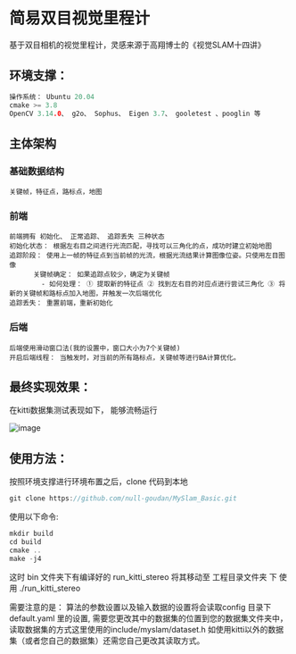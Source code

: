 # 简易双目视觉里程计
基于双目相机的视觉里程计，灵感来源于高翔博士的《视觉SLAM十四讲》

## 环境支撑：
   ```c
   操作系统： Ubuntu 20.04
   cmake >= 3.8
   OpenCV 3.14.0、 g2o、 Sophus、 Eigen 3.7、 gooletest 、pooglin 等
   ```

## 主体架构
  ### 基础数据结构
    关键帧，特征点，路标点，地图
  ### 前端
    前端拥有 初始化、 正常追踪、 追踪丢失 三种状态
    初始化状态： 根据左右目之间进行光流匹配，寻找可以三角化的点，成功时建立初始地图
    追踪阶段： 使用上一帧的特征点到当前帧的光流，根据光流结果计算图像位姿。只使用左目图像
          关键帧确定： 如果追踪点较少，确定为关键帧 
            - 如何处理： ① 提取新的特征点 ② 找到左右目的对应点进行尝试三角化 ③ 将新的关键帧和路标点加入地图，并触发一次后端优化
    追踪丢失： 重置前端，重新初始化
  ### 后端
    后端使用滑动窗口法(我的设置中，窗口大小为7个关键帧) 
    开启后端线程： 当触发时，对当前的所有路标点，关键帧等进行BA计算优化。

## 最终实现效果：
  在kitti数据集测试表现如下， 能够流畅运行
  
  ![image](https://github.com/null-goudan/MySlam_Basic/assets/74131166/d312cac6-e7cd-4087-b6af-166eb7aefdfc)


## 使用方法：
  按照环境支撑进行环境布置之后，clone 代码到本地
  ```c 
  git clone https://github.com/null-goudan/MySlam_Basic.git
  ```
  使用以下命令:
  ```c
  mkdir build
  cd build
  cmake ..
  make -j4
  ```
  这时 bin 文件夹下有编译好的 run_kitti_stereo  将其移动至 工程目录文件夹 下 使用 ./run_kitti_stereo

  需要注意的是： 算法的参数设置以及输入数据的设置将会读取config 目录下 default.yaml 里的设置, 需要您更改其中的数据集的位置到您的数据集文件夹中，读取数据集的方式这里使用的include/myslam/dataset.h 如使用kitti以外的数据集（或者您自己的数据集）还需您自己更改其读取方式。
